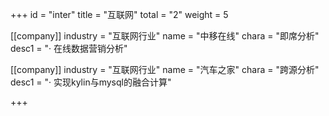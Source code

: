 +++
id = "inter"
title = "互联网"
total = "2"
weight = 5

[[company]]
industry = "互联网行业"
name = "中移在线"
chara = "即席分析"
desc1 = "· 在线数据营销分析"

[[company]]
industry = "互联网行业"
name = "汽车之家"
chara = "跨源分析"
desc1 = "· 实现kylin与mysql的融合计算"

+++